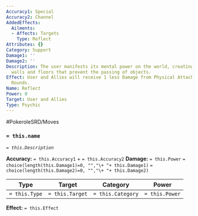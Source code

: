 ```yaml
---
Accuracy1: Special
Accuracy2: Channel
AddedEffects:
  Ailments:
  - Affects: Targets
    Type: Reflect
Attributes: {}
Category: Support
Damage1: ''
Damage2: ''
Description: The user manifests its mental power on the world, creating invisible
  walls and floors that prevent the passing of objects.
Effect: User and Allies will receive 1 less Damage from Physical Attacks. Lasts 4
  Rounds.
Name: Reflect
Power: 0
Target: User and Allies
Type: Psychic
---
```


#PokeroleSRD/Moves

### `= this.name` 
*`= this.Description`*

**Accuracy:** `= this.Accuracy1` + `= this.Accuracy2`
**Damage:** `= this.Power` `= choice(length(this.Damage1)=0, "","\+ "+ this.Damage1)` `= choice(length(this.Damage2)=0, "","\+ "+ this.Damage2)`

| Type          | Target          | Category          | Power          |
| ------------- | --------------- | ----------------  | -------------- |
| `= this.Type` | `= this.Target` | `= this.Category` | `= this.Power` | 

**Effect:** `= this.Effect`